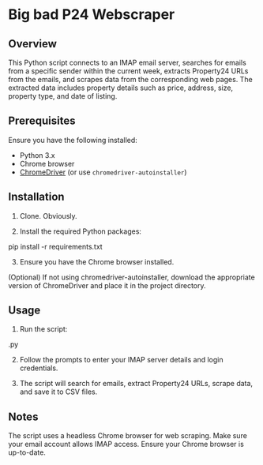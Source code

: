 # Big bad P24 Webscraper
## Overview

This Python script connects to an IMAP email server, searches for emails from a specific sender within the current week, extracts Property24 URLs from the emails, and scrapes data from the corresponding web pages. The extracted data includes property details such as price, address, size, property type, and date of listing.

## Prerequisites

Ensure you have the following installed:

- Python 3.x
- Chrome browser
- [ChromeDriver](https://sites.google.com/chromium.org/driver/) (or use `chromedriver-autoinstaller`)

## Installation

1. Clone. Obviously.

2. Install the required Python packages:

pip install -r requirements.txt

3. Ensure you have the Chrome browser installed.

(Optional) If not using chromedriver-autoinstaller, download the appropriate version of ChromeDriver and place it in the project directory.

## Usage

1. Run the script:

<Ichangethisnameallthetimeforsomereasonsowhateveritisnow>.py

2. Follow the prompts to enter your IMAP server details and login credentials.

3. The script will search for emails, extract Property24 URLs, scrape data, and save it to CSV files.

## Notes
The script uses a headless Chrome browser for web scraping.
Make sure your email account allows IMAP access.
Ensure your Chrome browser is up-to-date.
